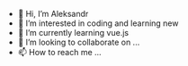 - 👋 Hi, I’m Aleksandr
- 👀 I’m interested in coding and learning new
- 🌱 I’m currently learning vue.js
- 💞️ I’m looking to collaborate on ...
- 📫 How to reach me ...

<!---
AlexUAKH/AlexUAKH is a ✨ special ✨ repository because its `README.md` (this file) appears on your GitHub profile.
You can click the Preview link to take a look at your changes.
--->

